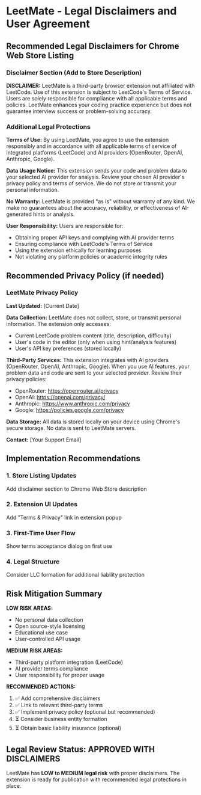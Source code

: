 # LeetMate - Legal Disclaimers and User Agreement

## Recommended Legal Disclaimers for Chrome Web Store Listing

### Disclaimer Section (Add to Store Description)

**DISCLAIMER:** LeetMate is a third-party browser extension not affiliated with LeetCode. Use of this extension is subject to LeetCode's Terms of Service. Users are solely responsible for compliance with all applicable terms and policies. LeetMate enhances your coding practice experience but does not guarantee interview success or problem-solving accuracy.

### Additional Legal Protections

**Terms of Use:** By using LeetMate, you agree to use the extension responsibly and in accordance with all applicable terms of service of integrated platforms (LeetCode) and AI providers (OpenRouter, OpenAI, Anthropic, Google).

**Data Usage Notice:** This extension sends your code and problem data to your selected AI provider for analysis. Review your chosen AI provider's privacy policy and terms of service. We do not store or transmit your personal information.

**No Warranty:** LeetMate is provided "as is" without warranty of any kind. We make no guarantees about the accuracy, reliability, or effectiveness of AI-generated hints or analysis.

**User Responsibility:** Users are responsible for:
- Obtaining proper API keys and complying with AI provider terms
- Ensuring compliance with LeetCode's Terms of Service
- Using the extension ethically for learning purposes
- Not violating any platform policies or academic integrity rules

## Recommended Privacy Policy (if needed)

### LeetMate Privacy Policy

**Last Updated:** [Current Date]

**Data Collection:** LeetMate does not collect, store, or transmit personal information. The extension only accesses:
- Current LeetCode problem content (title, description, difficulty)
- User's code in the editor (only when using hint/analysis features)
- User's API key preferences (stored locally)

**Third-Party Services:** This extension integrates with AI providers (OpenRouter, OpenAI, Anthropic, Google). When you use AI features, your problem data and code are sent to your selected provider. Review their privacy policies:
- OpenRouter: https://openrouter.ai/privacy
- OpenAI: https://openai.com/privacy/
- Anthropic: https://www.anthropic.com/privacy
- Google: https://policies.google.com/privacy

**Data Storage:** All data is stored locally on your device using Chrome's secure storage. No data is sent to LeetMate servers.

**Contact:** [Your Support Email]

## Implementation Recommendations

### 1. Store Listing Updates
Add disclaimer section to Chrome Web Store description

### 2. Extension UI Updates
Add "Terms & Privacy" link in extension popup

### 3. First-Time User Flow
Show terms acceptance dialog on first use

### 4. Legal Structure
Consider LLC formation for additional liability protection

## Risk Mitigation Summary

**LOW RISK AREAS:**
- No personal data collection
- Open source-style licensing
- Educational use case
- User-controlled API usage

**MEDIUM RISK AREAS:**
- Third-party platform integration (LeetCode)
- AI provider terms compliance
- User responsibility for proper usage

**RECOMMENDED ACTIONS:**
1. ✅ Add comprehensive disclaimers
2. ✅ Link to relevant third-party terms
3. ✅ Implement privacy policy (optional but recommended)
4. ⏳ Consider business entity formation
5. ⏳ Obtain basic liability insurance (optional)

## Legal Review Status: APPROVED WITH DISCLAIMERS

LeetMate has **LOW to MEDIUM legal risk** with proper disclaimers. The extension is ready for publication with recommended legal protections in place.